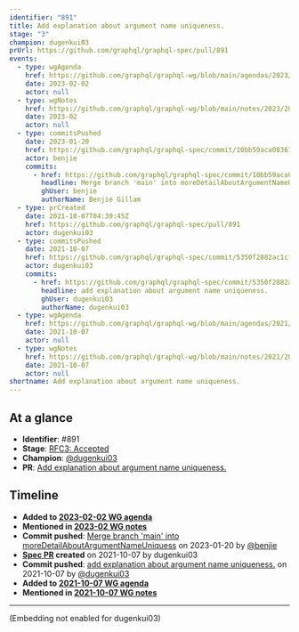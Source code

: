 ```yaml
---
identifier: "891"
title: Add explanation about argument name uniqueness.
stage: "3"
champion: dugenkui03
prUrl: https://github.com/graphql/graphql-spec/pull/891
events:
  - type: wgAgenda
    href: https://github.com/graphql/graphql-wg/blob/main/agendas/2023/02-Feb/02-wg-primary.md
    date: 2023-02-02
    actor: null
  - type: wgNotes
    href: https://github.com/graphql/graphql-wg/blob/main/notes/2023/2023-02.md
    date: 2023-02
    actor: null
  - type: commitsPushed
    date: 2023-01-20
    href: https://github.com/graphql/graphql-spec/commit/10bb59aca083619190266e4c787f9689fd213358
    actor: benjie
    commits:
      - href: https://github.com/graphql/graphql-spec/commit/10bb59aca083619190266e4c787f9689fd213358
        headline: Merge branch 'main' into moreDetailAboutArgumentNameUniquess
        ghUser: benjie
        authorName: Benjie Gillam
  - type: prCreated
    date: 2021-10-07T04:39:45Z
    href: https://github.com/graphql/graphql-spec/pull/891
    actor: dugenkui03
  - type: commitsPushed
    date: 2021-10-07
    href: https://github.com/graphql/graphql-spec/commit/5350f2882ac1cf2da66c8dc99a7fd074418021f0
    actor: dugenkui03
    commits:
      - href: https://github.com/graphql/graphql-spec/commit/5350f2882ac1cf2da66c8dc99a7fd074418021f0
        headline: add explanation about argument name uniqueness.
        ghUser: dugenkui03
        authorName: dugenkui03
  - type: wgAgenda
    href: https://github.com/graphql/graphql-wg/blob/main/agendas/2021/2021-10-07.md
    date: 2021-10-07
    actor: null
  - type: wgNotes
    href: https://github.com/graphql/graphql-wg/blob/main/notes/2021/2021-10-07.md
    date: 2021-10-07
    actor: null
shortname: Add explanation about argument name uniqueness.
---
```


## At a glance

- **Identifier**: #891
- **Stage**: [RFC3: Accepted](https://github.com/graphql/graphql-spec/blob/main/CONTRIBUTING.md#stage-3-accepted)
- **Champion**: [@dugenkui03](https://github.com/dugenkui03)
- **PR**: [Add explanation about argument name uniqueness.](https://github.com/graphql/graphql-spec/pull/891)

<!-- BEGIN_CUSTOM_TEXT -->



<!-- END_CUSTOM_TEXT -->

## Timeline

- **Added to [2023-02-02 WG agenda](https://github.com/graphql/graphql-wg/blob/main/agendas/2023/02-Feb/02-wg-primary.md)**
- **Mentioned in [2023-02 WG notes](https://github.com/graphql/graphql-wg/blob/main/notes/2023/2023-02.md)**
- **Commit pushed**: [Merge branch 'main' into moreDetailAboutArgumentNameUniquess](https://github.com/graphql/graphql-spec/commit/10bb59aca083619190266e4c787f9689fd213358) on 2023-01-20 by [@benjie](https://github.com/benjie)
- **[Spec PR](https://github.com/graphql/graphql-spec/pull/891) created** on 2021-10-07 by dugenkui03
- **Commit pushed**: [add explanation about argument name uniqueness.](https://github.com/graphql/graphql-spec/commit/5350f2882ac1cf2da66c8dc99a7fd074418021f0) on 2021-10-07 by [@dugenkui03](https://github.com/dugenkui03)
- **Added to [2021-10-07 WG agenda](https://github.com/graphql/graphql-wg/blob/main/agendas/2021/2021-10-07.md)**
- **Mentioned in [2021-10-07 WG notes](https://github.com/graphql/graphql-wg/blob/main/notes/2021/2021-10-07.md)**

<!-- VERBATIM -->

---

(Embedding not enabled for dugenkui03)
